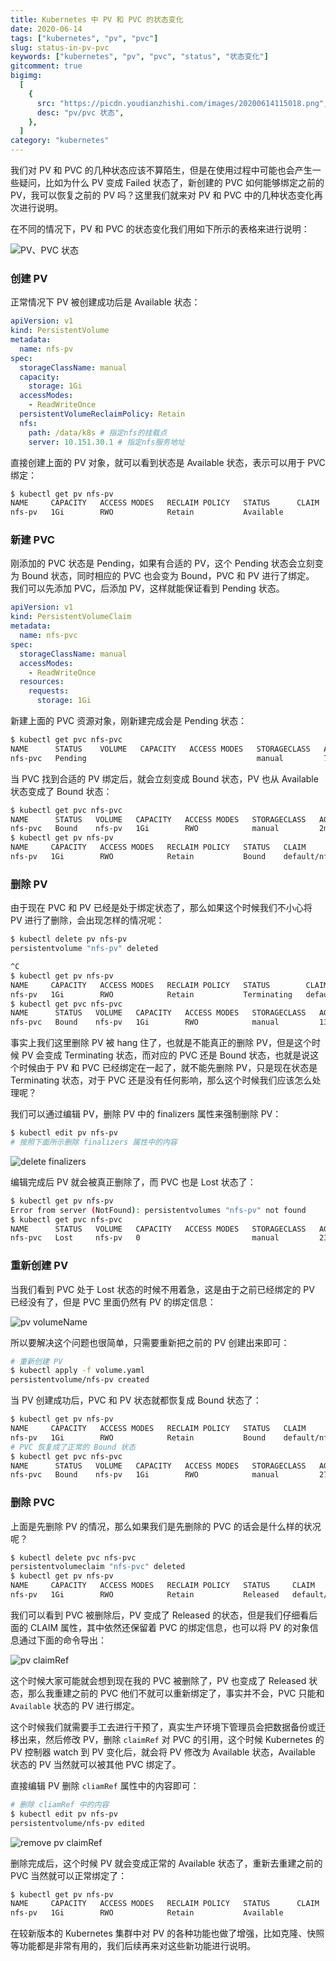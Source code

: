 ```yaml
---
title: Kubernetes 中 PV 和 PVC 的状态变化
date: 2020-06-14
tags: ["kubernetes", "pv", "pvc"]
slug: status-in-pv-pvc
keywords: ["kubernetes", "pv", "pvc", "status", "状态变化"]
gitcomment: true
bigimg:
  [
    {
      src: "https://picdn.youdianzhishi.com/images/20200614115018.png",
      desc: "pv/pvc 状态",
    },
  ]
category: "kubernetes"
---
```


我们对 PV 和 PVC 的几种状态应该不算陌生，但是在使用过程中可能也会产生一些疑问，比如为什么 PV 变成 Failed 状态了，新创建的 PVC 如何能够绑定之前的 PV，我可以恢复之前的 PV 吗？这里我们就来对 PV 和 PVC 中的几种状态变化再次进行说明。

<!--more-->

在不同的情况下，PV 和 PVC 的状态变化我们用如下所示的表格来进行说明：

![PV、PVC 状态](https://picdn.youdianzhishi.com/images/20200614120848.png)

### 创建 PV

正常情况下 PV 被创建成功后是 Available 状态：

```yaml
apiVersion: v1
kind: PersistentVolume
metadata:
  name: nfs-pv
spec:
  storageClassName: manual
  capacity:
    storage: 1Gi
  accessModes:
    - ReadWriteOnce
  persistentVolumeReclaimPolicy: Retain
  nfs:
    path: /data/k8s # 指定nfs的挂载点
    server: 10.151.30.1 # 指定nfs服务地址
```

直接创建上面的 PV 对象，就可以看到状态是 Available 状态，表示可以用于 PVC 绑定：

```bash
$ kubectl get pv nfs-pv
NAME     CAPACITY   ACCESS MODES   RECLAIM POLICY   STATUS      CLAIM   STORAGECLASS   REASON   AGE
nfs-pv   1Gi        RWO            Retain           Available           manual                  7s
```

### 新建 PVC

刚添加的 PVC 状态是 Pending，如果有合适的 PV，这个 Pending 状态会立刻变为 Bound 状态，同时相应的 PVC 也会变为 Bound，PVC 和 PV 进行了绑定。 我们可以先添加 PVC，后添加 PV，这样就能保证看到 Pending 状态。

```yaml
apiVersion: v1
kind: PersistentVolumeClaim
metadata:
  name: nfs-pvc
spec:
  storageClassName: manual
  accessModes:
    - ReadWriteOnce
  resources:
    requests:
      storage: 1Gi
```

新建上面的 PVC 资源对象，刚新建完成会是 Pending 状态：

```bash
$ kubectl get pvc nfs-pvc
NAME      STATUS    VOLUME   CAPACITY   ACCESS MODES   STORAGECLASS   AGE
nfs-pvc   Pending                                      manual         7s
```

当 PVC 找到合适的 PV 绑定后，就会立刻变成 Bound 状态，PV 也从 Available 状态变成了 Bound 状态：

```bash
$ kubectl get pvc nfs-pvc
NAME      STATUS   VOLUME   CAPACITY   ACCESS MODES   STORAGECLASS   AGE
nfs-pvc   Bound    nfs-pv   1Gi        RWO            manual         2m8s
$ kubectl get pv nfs-pv
NAME     CAPACITY   ACCESS MODES   RECLAIM POLICY   STATUS   CLAIM             STORAGECLASS   REASON   AGE
nfs-pv   1Gi        RWO            Retain           Bound    default/nfs-pvc   manual                  23s
```

### 删除 PV

由于现在 PVC 和 PV 已经是处于绑定状态了，那么如果这个时候我们不小心将 PV 进行了删除，会出现怎样的情况呢：

```bash
$ kubectl delete pv nfs-pv
persistentvolume "nfs-pv" deleted

^C
$ kubectl get pv nfs-pv
NAME     CAPACITY   ACCESS MODES   RECLAIM POLICY   STATUS        CLAIM             STORAGECLASS   REASON   AGE
nfs-pv   1Gi        RWO            Retain           Terminating   default/nfs-pvc   manual                  12m
$ kubectl get pvc nfs-pvc
NAME      STATUS   VOLUME   CAPACITY   ACCESS MODES   STORAGECLASS   AGE
nfs-pvc   Bound    nfs-pv   1Gi        RWO            manual         13m
```

事实上我们这里删除 PV 被 hang 住了，也就是不能真正的删除 PV，但是这个时候 PV 会变成 Terminating 状态，而对应的 PVC 还是 Bound 状态，也就是说这个时候由于 PV 和 PVC 已经绑定在一起了，就不能先删除 PV，只是现在状态是 Terminating 状态，对于 PVC 还是没有任何影响，那么这个时候我们应该怎么处理呢？

我们可以通过编辑 PV，删除 PV 中的 finalizers 属性来强制删除 PV：

```bash
$ kubectl edit pv nfs-pv
# 按照下面所示删除 finalizers 属性中的内容
```

![delete finalizers](https://picdn.youdianzhishi.com/images/20200614105632.png)

编辑完成后 PV 就会被真正删除了，而 PVC 也是 Lost 状态了：

```bash
$ kubectl get pv nfs-pv
Error from server (NotFound): persistentvolumes "nfs-pv" not found
$ kubectl get pvc nfs-pvc
NAME      STATUS   VOLUME   CAPACITY   ACCESS MODES   STORAGECLASS   AGE
nfs-pvc   Lost     nfs-pv   0                         manual         23m
```

<!--adsens-text-->

### 重新创建 PV

当我们看到 PVC 处于 Lost 状态的时候不用着急，这是由于之前已经绑定的 PV 已经没有了，但是 PVC 里面仍然有 PV 的绑定信息：

![pv volumeName](https://picdn.youdianzhishi.com/images/20200614110121.png)

所以要解决这个问题也很简单，只需要重新把之前的 PV 创建出来即可：

```bash
# 重新创建 PV
$ kubectl apply -f volume.yaml
persistentvolume/nfs-pv created
```

当 PV 创建成功后，PVC 和 PV 状态就都恢复成 Bound 状态了：

```bash
$ kubectl get pv nfs-pv
NAME     CAPACITY   ACCESS MODES   RECLAIM POLICY   STATUS   CLAIM             STORAGECLASS   REASON   AGE
nfs-pv   1Gi        RWO            Retain           Bound    default/nfs-pvc   manual                  93s
# PVC 恢复成了正常的 Bound 状态
$ kubectl get pvc nfs-pvc
NAME      STATUS   VOLUME   CAPACITY   ACCESS MODES   STORAGECLASS   AGE
nfs-pvc   Bound    nfs-pv   1Gi        RWO            manual         27m
```

### 删除 PVC

上面是先删除 PV 的情况，那么如果我们是先删除的 PVC 的话会是什么样的状况呢？

```bash
$ kubectl delete pvc nfs-pvc
persistentvolumeclaim "nfs-pvc" deleted
$ kubectl get pv nfs-pv
NAME     CAPACITY   ACCESS MODES   RECLAIM POLICY   STATUS     CLAIM             STORAGECLASS   REASON   AGE
nfs-pv   1Gi        RWO            Retain           Released   default/nfs-pvc   manual                  3m36s
```

我们可以看到 PVC 被删除后，PV 变成了 Released 的状态，但是我们仔细看后面的 CLAIM 属性，其中依然还保留着 PVC 的绑定信息，也可以将 PV 的对象信息通过下面的命令导出：

![pv claimRef](https://picdn.youdianzhishi.com/images/20200614110759.png)

这个时候大家可能就会想到现在我的 PVC 被删除了，PV 也变成了 Released 状态，那么我重建之前的 PVC 他们不就可以重新绑定了，事实并不会，PVC 只能和 `Available` 状态的 PV 进行绑定。

这个时候我们就需要手工去进行干预了，真实生产环境下管理员会把数据备份或迁移出来，然后修改 PV，删除 `claimRef` 对 PVC 的引用，这个时候 Kubernetes 的 PV 控制器 watch 到 PV 变化后，就会将 PV 修改为 Available 状态，Available 状态的 PV 当然就可以被其他 PVC 绑定了。

直接编辑 PV 删除 `cliamRef` 属性中的内容即可：

```bash
# 删除 cliamRef 中的内容
$ kubectl edit pv nfs-pv
persistentvolume/nfs-pv edited
```

![remove pv claimRef](https://picdn.youdianzhishi.com/images/20200614111244.png)

删除完成后，这个时候 PV 就会变成正常的 Available 状态了，重新去重建之前的 PVC 当然就可以正常绑定了：

```bash
$ kubectl get pv nfs-pv
NAME     CAPACITY   ACCESS MODES   RECLAIM POLICY   STATUS      CLAIM   STORAGECLASS   REASON   AGE
nfs-pv   1Gi        RWO            Retain           Available           manual                  12m
```

在较新版本的 Kubernetes 集群中对 PV 的各种功能也做了增强，比如克隆、快照等功能都是非常有用的，我们后续再来对这些新功能进行说明。

<!--adsens-self-->
